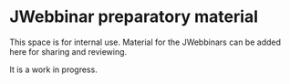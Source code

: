 # JWebbinar preparatory material

This space is for internal use. Material for the JWebbinars can be added here for sharing and reviewing.

It is a work in progress.
